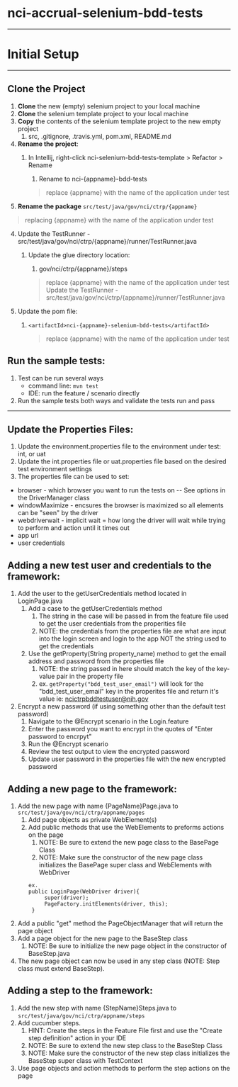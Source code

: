 # nci-accrual-selenium-bdd-tests
***

# Initial Setup
***

## Clone the Project
1. **Clone** the new (empty) selenium project to your local machine
2. **Clone** the selenium template project to your local machine
3. **Copy** the contents of the selenium template project to the new empty project
   1. src, .gitignore, .travis.yml, pom.xml, README.md
4. **Rename the project**:
   1. In Intellij, right-click nci-selenium-bdd-tests-template > Refactor > Rename
      1. Rename to nci-{appname}-bdd-tests
   
      > replace {appname} with the name of the application under test 
5. **Rename the package** `src/test/java/gov/nci/ctrp/{appname}` 
>replacing {appname} with the name of the application under test
4. Update the TestRunner - src/test/java/gov/nci/ctrp/{appname}/runner/TestRunner.java
   1. Update the glue directory location:
      1. gov/nci/ctrp/{appname}/steps
      
      > replace {appname} with the name of the application under test
      Update the TestRunner - src/test/java/gov/nci/ctrp/{appname}/runner/TestRunner.java
5. Update the pom file:
   1. `<artifactId>nci-{appname}-selenium-bdd-tests</artifactId>`

      > replace {appname} with the name of the application under test

## Run the sample tests:
1. Test can be run several ways
   * command line: `mvn test`
   * IDE: run the feature / scenario directly
2. Run the sample tests both ways and validate the tests run and pass
***
## Update the Properties Files:
   1. Update the environment.properties file to the environment under test: int, or uat
   2. Update the int.properties file or uat.properties file based on the desired test environment settings
   3. The properties file can be used to set:
* browser - which browser you want to run the tests on -- See options in the DriverManager class
* windowMaximize - encsures the browser is maximized so all elements can be "seen" by the driver 
* webdriverwait - implicit wait = how long the driver will wait while trying to perform and action until it times out
* app url
* user credentials
      
## Adding a new test user and credentials to the framework: 
       
1. Add the user to the getUserCredentials method located in LoginPage.java
   1. Add a case to the getUserCredentials method
      1. The string in the case will be passed in from the feature file used to get the user credentials from the properities file
      2. NOTE: the credentials from the properties file are what are input into the login screen and login to the app NOT the string used to get the credentials
   2. Use the getProperty(String property_name) method to get the email address and password from the properties file
      1. NOTE: the string passed in here should match the key of the key-value pair in the property file
      2. ex. `getProperty("bdd_test_user_email")` will look for the "bdd_test_user_email" key in the properites file and return it's value ie: ncictrpbddtestuser@nih.gov 
2. Encrypt a new password (if using something other than the default test password)
   1. Navigate to the @Encrypt scenario in the Login.feature
   2. Enter the password you want to encrypt in the quotes of "Enter password to encrpyt"
   3. Run the @Encrypt scenario
   4. Review the test output to view the encrypted password
   5. Update user password in the properties file with the new encrypted password
   
      
## Adding a new page to the framework:
1. Add the new page with name {PageName}Page.java to `src/test/java/gov/nci/ctrp/appname/pages`
   1. Add page objects as private WebElement(s)
   2. Add public methods that use the WebElements to preforms actions on the page
      1. NOTE: Be sure to extend the new page class to the BasePage Class
      2. NOTE: Make sure the constructor of the new page class initializes the BasePage super class and WebElements with WebDriver
      ```
      ex.
      public LoginPage(WebDriver driver){
           super(driver);
           PageFactory.initElements(driver, this);
       }
      ```
2. Add a public "get" method the PageObjectManager that will return the page object
3. Add a page object for the new page to the BaseStep class
   1. NOTE: Be sure to initialize the new page object in the constructor of BaseStep.java
4. The new page object can now be used in any step class (NOTE: Step class must extend BaseStep).

## Adding a step to the framework:
1. Add the new step with name {StepName}Steps.java to `src/test/java/gov/nci/ctrp/appname/steps`
2. Add cucumber steps. 
   1. HINT: Create the steps in the Feature File first and use the "Create step definition" action in your IDE
   2. NOTE: Be sure to extend the new step class to the BaseStep Class
   3. NOTE: Make sure the constructor of the new step class initializes the BaseStep super class with TestContext
3. Use page objects and action methods to perform the step actions on the page
